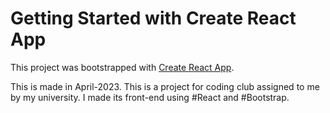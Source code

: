 # Getting Started with Create React App

This project was bootstrapped with [Create React App](https://github.com/facebook/create-react-app).

This is made in April-2023.
This is a project for coding club assigned to me by my university.
I made its front-end using #React and #Bootstrap.
